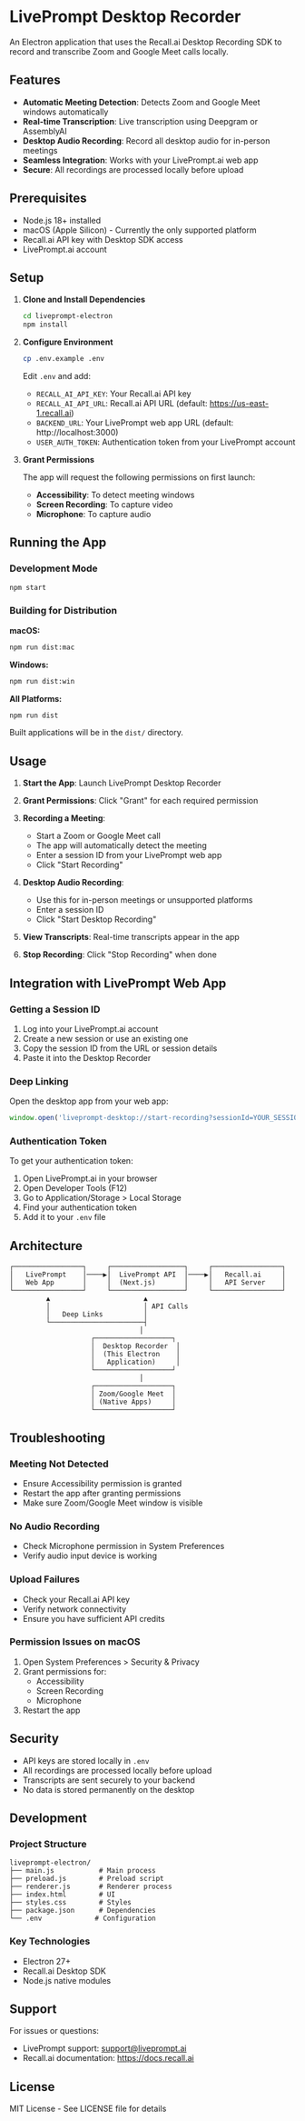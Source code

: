 # LivePrompt Desktop Recorder

An Electron application that uses the Recall.ai Desktop Recording SDK to record and transcribe Zoom and Google Meet calls locally.

## Features

- **Automatic Meeting Detection**: Detects Zoom and Google Meet windows automatically
- **Real-time Transcription**: Live transcription using Deepgram or AssemblyAI
- **Desktop Audio Recording**: Record all desktop audio for in-person meetings
- **Seamless Integration**: Works with your LivePrompt.ai web app
- **Secure**: All recordings are processed locally before upload

## Prerequisites

- Node.js 18+ installed
- macOS (Apple Silicon) - Currently the only supported platform
- Recall.ai API key with Desktop SDK access
- LivePrompt.ai account

## Setup

1. **Clone and Install Dependencies**
   ```bash
   cd liveprompt-electron
   npm install
   ```

2. **Configure Environment**
   ```bash
   cp .env.example .env
   ```
   
   Edit `.env` and add:
   - `RECALL_AI_API_KEY`: Your Recall.ai API key
   - `RECALL_AI_API_URL`: Recall.ai API URL (default: https://us-east-1.recall.ai)
   - `BACKEND_URL`: Your LivePrompt web app URL (default: http://localhost:3000)
   - `USER_AUTH_TOKEN`: Authentication token from your LivePrompt account

3. **Grant Permissions**
   
   The app will request the following permissions on first launch:
   - **Accessibility**: To detect meeting windows
   - **Screen Recording**: To capture video
   - **Microphone**: To capture audio

## Running the App

### Development Mode
```bash
npm start
```

### Building for Distribution

**macOS:**
```bash
npm run dist:mac
```

**Windows:**
```bash
npm run dist:win
```

**All Platforms:**
```bash
npm run dist
```

Built applications will be in the `dist/` directory.

## Usage

1. **Start the App**: Launch LivePrompt Desktop Recorder

2. **Grant Permissions**: Click "Grant" for each required permission

3. **Recording a Meeting**:
   - Start a Zoom or Google Meet call
   - The app will automatically detect the meeting
   - Enter a session ID from your LivePrompt web app
   - Click "Start Recording"

4. **Desktop Audio Recording**:
   - Use this for in-person meetings or unsupported platforms
   - Enter a session ID
   - Click "Start Desktop Recording"

5. **View Transcripts**: Real-time transcripts appear in the app

6. **Stop Recording**: Click "Stop Recording" when done

## Integration with LivePrompt Web App

### Getting a Session ID

1. Log into your LivePrompt.ai account
2. Create a new session or use an existing one
3. Copy the session ID from the URL or session details
4. Paste it into the Desktop Recorder

### Deep Linking

Open the desktop app from your web app:
```javascript
window.open('liveprompt-desktop://start-recording?sessionId=YOUR_SESSION_ID');
```

### Authentication Token

To get your authentication token:

1. Open LivePrompt.ai in your browser
2. Open Developer Tools (F12)
3. Go to Application/Storage > Local Storage
4. Find your authentication token
5. Add it to your `.env` file

## Architecture

```
┌─────────────────┐     ┌──────────────────┐     ┌─────────────────┐
│   LivePrompt    │────▶│  LivePrompt API  │────▶│   Recall.ai     │
│   Web App       │     │  (Next.js)       │     │   API Server    │
└─────────────────┘     └──────────────────┘     └─────────────────┘
         ▲                       ▲
         │                       │ API Calls
         │   Deep Links          │
         └───────────────────────┤
                                │
                    ┌───────────────────┐
                    │  Desktop Recorder  │
                    │  (This Electron    │
                    │   Application)     │
                    └───────────────────┘
                                │
                    ┌───────────────────┐
                    │ Zoom/Google Meet  │
                    │ (Native Apps)     │
                    └───────────────────┘
```

## Troubleshooting

### Meeting Not Detected
- Ensure Accessibility permission is granted
- Restart the app after granting permissions
- Make sure Zoom/Google Meet window is visible

### No Audio Recording
- Check Microphone permission in System Preferences
- Verify audio input device is working

### Upload Failures
- Check your Recall.ai API key
- Verify network connectivity
- Ensure you have sufficient API credits

### Permission Issues on macOS
1. Open System Preferences > Security & Privacy
2. Grant permissions for:
   - Accessibility
   - Screen Recording
   - Microphone
3. Restart the app

## Security

- API keys are stored locally in `.env`
- All recordings are processed locally before upload
- Transcripts are sent securely to your backend
- No data is stored permanently on the desktop

## Development

### Project Structure
```
liveprompt-electron/
├── main.js           # Main process
├── preload.js        # Preload script
├── renderer.js       # Renderer process
├── index.html        # UI
├── styles.css        # Styles
├── package.json      # Dependencies
└── .env             # Configuration
```

### Key Technologies
- Electron 27+
- Recall.ai Desktop SDK
- Node.js native modules

## Support

For issues or questions:
- LivePrompt support: support@liveprompt.ai
- Recall.ai documentation: https://docs.recall.ai

## License

MIT License - See LICENSE file for details
